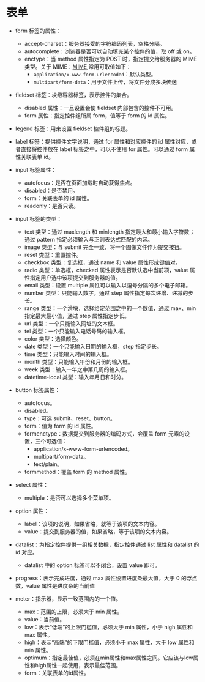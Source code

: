 # 表单

- form 标签的属性：
  - accept-charset：服务器接受的字符编码列表，空格分隔。
  - autocomplete：浏览器是否可以自动填充某个控件的值，取 off 或 on。
  - enctype：当 method 属性指定为 POST 时，指定提交给服务器的 MIME 类型。关于 MIME：[MIME](https://developer.mozilla.org/zh-CN/docs/Web/HTTP/Basics_of_HTTP/MIME_types),常用可取值如下：
    - `application/x-www-form-urlencoded`：默认类型。
    - `multipart/form-data`：用于文件上传，将文件分成多块传送
- fieldset 标签：块级容器标签，表示控件的集合。
  - disabled 属性：一旦设置会使 fieldset 内部包含的控件不可用。
  - form 属性：指定控件组所属 form，值等于 form 的 id 属性。
- legend 标签：用来设置 fieldset 控件组的标题。
- label 标签：提供控件文字说明，通过 for 属性和对应控件的 id 属性对应，或者直接将控件放在 label 标签之中，可以不使用 for 属性。可以通过 form 属性关联表单 id。

- input 标签属性：
  - autofocus：是否在页面加载时自动获得焦点。
  - disabled：是否禁用。
  - form：关联表单的 id 属性。
  - readonly：是否只读。
- input 标签的类型：
  - text 类型：通过 maxlength 和 minlength 指定最大和最小输入字符数；通过 pattern 指定必须输入与正则表达式匹配的内容。
  - image 类型：与 submit 完全一致，将一个图像文件作为提交按钮。
  - reset 类型：重置控件。
  - checkbox 类型：复选框，通过 name 和 value 属性形成键值对。
  - radio 类型：单选框，checked 属性表示是否默认选中当前项，value 属性指定用户选中该项提交到服务器的值。
  - email 类型：设置 multiple 属性可以输入以逗号分隔的多个电子邮箱。
  - number 类型：只能输入数字，通过 step 属性指定每次递增、递减的步长。
  - range 类型：一个滑块，选择给定范围之中的一个数值，通过 max、min 指定最大最小值，通过 step 属性指定步长。
  - url 类型：一个只能输入网址的文本框。
  - tel 类型：一个只能输入电话号码的输入框。
  - color 类型：选择颜色。
  - date 类型：一个只能输入日期的输入框，step 指定步长。
  - time 类型：只能输入时间的输入框。
  - month 类型：只能输入年份和月份的输入框。
  - week 类型：输入一年之中第几周的输入框。
  - datetime-local 类型：输入年月日和时分。
- button 标签属性：
  - autofocus。
  - disabled。
  - type：可选 submit、reset、button。
  - form：值为 form 的 id 属性。
  - formenctype：数据提交到服务器的编码方式，会覆盖 form 元素的设置，三个可选值：
    - application/x-www-form-urlencoded。
    - multipart/form-data。
    - text/plain。
  - formmethod：覆盖 form 的 method 属性。
- select 属性：
  - multiple：是否可以选择多个菜单项。
- option 属性：
  - label：该项的说明，如果省略，就等于该项的文本内容。
  - value：提交到服务器的值，如果省略，等于该项的文本内容。
- datalist：为指定控件提供一组相关数据，指定控件通过 list 属性和 datalist 的 id 对应。
  - datalist 中的 option 标签可以不闭合，设置 value 即可。
- progress：表示完成进度，通过 max 属性设置进度条最大值，大于 0 的浮点数，value 属性是进度条的当前值
- meter：指示器，显示一致范围内的一个值。
  - max：范围的上限，必须大于 min 属性。
  - value：当前值。
  - low：表示“低端”的上限门槛值，必须大于 min 属性，小于 high 属性和 max 属性。
  - high：表示“高端”的下限门槛值，必须小于 max 属性，大于 low 属性和 min 属性。
  - optimum：指定最佳值，必须在min属性和max属性之间。它应该与low属性和high属性一起使用，表示最佳范围。
  - form：关联表单的id属性。
